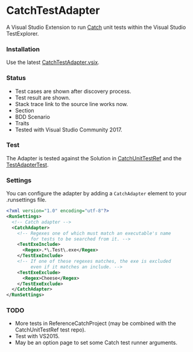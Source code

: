 # CatchTestAdapter
A Visual Studio Extension to run [Catch](https://github.com/catchorg/Catch2) unit tests within the Visual Studio TestExplorer. 

### Installation
Use the latest [CatchTestAdapter.vsix](https://github.com/xkbeyer/CatchTestAdapter/releases/latest). 

### Status
- Test cases are shown after discovery process. 
- Test result are shown.
- Stack trace link to the source line works now. 
- Section
- BDD Scenario
- Traits
- Tested with Visual Studio Community 2017.

### Test
The Adapter is tested against the Solution in [CatchUnitTestRef](https://github.com/xkbeyer/CatchUnitTestRef) and the [TestAdapterTest](https://github.com/xkbeyer/CatchTestAdapter/tree/master/TestAdapterTest).

### Settings

You can configure the adapter by adding a `CatchAdapter` element to your .runsettings file.

```xml
<?xml version="1.0" encoding="utf-8"?>
<RunSettings>
  <!-- Catch adapter -->
  <CatchAdapter>
    <!-- Regexes one of which must match an executable's name
         for tests to be searched from it. -->
    <TestExeInclude>
      <Regex>.*\.Test\.exe</Regex>
    </TestExeInclude>
    <!-- If one of these regexes matches, the exe is excluded
         even if it matches an include. -->
    <TestExeExclude>
      <Regex>Cheese</Regex>
    </TestExeExclude>
  </CatchAdapter>
</RunSettings>
```

### TODO

- More tests in ReferenceCatchProject (may be combined with the CatchUnitTestRef test repo).
- Test with VS2015.
- May be an option page to set some Catch test runner arguments.